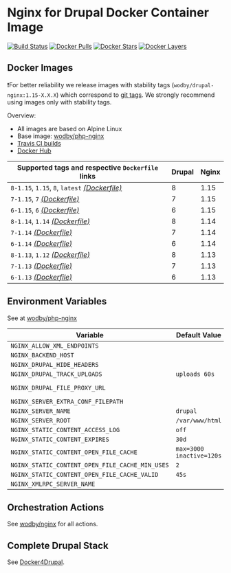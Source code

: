 # Nginx for Drupal Docker Container Image

[![Build Status](https://travis-ci.org/wodby/drupal-nginx.svg?branch=master)](https://travis-ci.org/wodby/drupal-nginx)
[![Docker Pulls](https://img.shields.io/docker/pulls/wodby/drupal-nginx.svg)](https://hub.docker.com/r/wodby/drupal-nginx)
[![Docker Stars](https://img.shields.io/docker/stars/wodby/drupal-nginx.svg)](https://hub.docker.com/r/wodby/drupal-nginx)
[![Docker Layers](https://images.microbadger.com/badges/image/wodby/drupal-nginx.svg)](https://microbadger.com/images/wodby/drupal-nginx)

## Docker Images

❗For better reliability we release images with stability tags (`wodby/drupal-nginx:1.15-X.X.X`) which correspond to [git tags](https://github.com/wodby/drupal-nginx/releases). We strongly recommend using images only with stability tags. 

Overview:

* All images are based on Alpine Linux
* Base image: [wodby/php-nginx](https://github.com/wodby/php-nginx)
* [Travis CI builds](https://travis-ci.org/wodby/drupal-nginx) 
* [Docker Hub](https://hub.docker.com/r/wodby/drupal-nginx)

[_(Dockerfile)_]: https://github.com/wodby/drupal-nginx/tree/master/Dockerfile 

| Supported tags and respective `Dockerfile` links | Drupal | Nginx |
| ------------------------------------------------ | ------ | ----- |
| `8-1.15`, `1.15`, `8`, `latest` [_(Dockerfile)_] | 8      | 1.15  |
| `7-1.15`, `7` [_(Dockerfile)_]                   | 7      | 1.15  |
| `6-1.15`, `6` [_(Dockerfile)_]                   | 6      | 1.15  |
| `8-1.14`, `1.14` [_(Dockerfile)_]                | 8      | 1.14  |
| `7-1.14` [_(Dockerfile)_]                        | 7      | 1.14  |
| `6-1.14` [_(Dockerfile)_]                        | 6      | 1.14  |
| `8-1.13`, `1.12` [_(Dockerfile)_]                | 8      | 1.13  |
| `7-1.13` [_(Dockerfile)_]                        | 7      | 1.13  |
| `6-1.13` [_(Dockerfile)_]                        | 6      | 1.13  |

## Environment Variables

See at [wodby/php-nginx](https://github.com/wodby/php-nginx)

| Variable                                        | Default Value            | Description                   |
| ----------------------------------------------- | ------------------------ | ----------------------------- |
| `NGINX_ALLOW_XML_ENDPOINTS`                     |                          |                               |
| `NGINX_BACKEND_HOST`                            |                          |                               |
| `NGINX_DRUPAL_HIDE_HEADERS`                     |                          |                               |
| `NGINX_DRUPAL_TRACK_UPLOADS`                    | `uploads 60s`            |                               |
| `NGINX_DRUPAL_FILE_PROXY_URL`                   |                          | e.g. `http://dev.example.com` |
| `NGINX_SERVER_EXTRA_CONF_FILEPATH`              |                          |                               |
| `NGINX_SERVER_NAME`                             | `drupal`                 |                               |
| `NGINX_SERVER_ROOT`                             | `/var/www/html`          |                               |
| `NGINX_STATIC_CONTENT_ACCESS_LOG`               | `off`                    |                               |
| `NGINX_STATIC_CONTENT_EXPIRES`                  | `30d`                    |                               |
| `NGINX_STATIC_CONTENT_OPEN_FILE_CACHE`          | `max=3000 inactive=120s` |                               |
| `NGINX_STATIC_CONTENT_OPEN_FILE_CACHE_MIN_USES` | `2`                      |                               |
| `NGINX_STATIC_CONTENT_OPEN_FILE_CACHE_VALID`    | `45s`                    |                               |
| `NGINX_XMLRPC_SERVER_NAME`                      |                          |                               |

## Orchestration Actions

See [wodby/nginx](https://github.com/wodby/nginx) for all actions.

## Complete Drupal Stack

See [Docker4Drupal](https://github.com/wodby/docker4drupal).
